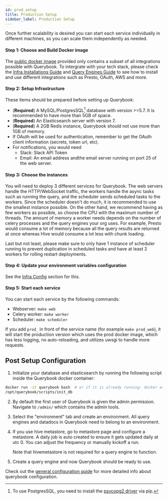 ```yaml
---
id: prod_setup
title: Production Setup
sidebar_label: Production Setup
---
```


Once further scalability is desired you can start each service individually in different machines, so you can scale them independently as needed.

#### Step 1: Choose and Build Docker image

The [public docker image](https://hub.docker.com/r/querybook/querybook) provided only contains a subset of all integrations possible with Querybook.
To intergrate with your tech stack, please check the [Infra Installations Guide](../configurations/infra_installation.md) and [Query Engines Guide](./connect_to_query_engines.md)
to see how to install and use different integrations such as Presto, OAuth, AWS and more.

#### Step 2: Setup Infrastructure

These items should be prepared before setting up Querybook:

-   (**Required**) A MySQL/PostgresSQL[^1] database with version >=5.7. It is recommended to have more than 5GB of space.
-   (**Required**) An Elasticsearch server with version 7.
-   (**Required**) A 2GB Redis instance, Querybook should not use more than 1GB of memory.
-   If OAuth will be used for authentication, remember to get the OAuth client information (secrets, token url, etc).
-   For notifications, you would need
    -   Slack: Slack API Token
    -   Email: An email address andthe email server running on port 25 of the web server.

#### Step 3: Choose the instances

You will need to deploy 3 different services for Querybook. The web servers handle the HTTP/WebSocket traffic, the workers handle the async tasks such as running the query, and the scheduler sends scheduled tasks to the workers. Since the scheduler doesn't do much, it is recommended to use the smallest instance possible. On the other hand, we recommend having as few workers as possible, so choose the CPU with the maximum number of threads. The amount of memory a worker needs depends on the number of celery processes and the query engines your org uses. For example, Presto would consume a lot of memory because all the query results are returned at once whereas Hive would consume a lot less with chunk loading.

Last but not least, please make sure to only have 1 instance of scheduler running to prevent duplication in scheduled tasks and have at least 2 workers for rolling restart deployments.

#### Step 4: Update your environment variables configuration

See the [Infra Config](../configurations/infra_config.md) section for this.

#### Step 5: Start each service

You can start each service by the following commands:

-   Webserver: `make web`
-   Celery worker: `make worker`
-   Scheduler: `make scheduler`

If you add `prod_` in front of the service name (for example `make prod_web`), it will start the production version which uses the prod docker image, which has less logging, no auto-reloading, and utilizes uwsgi to handle more requests.

## Post Setup Configuration

1. Initialize your database and elasticsearch by running the following script inside the Querybook docker container:

```sh
docker run -it querybook bash  # or if it is already running: docker exec -it querybook_web bash
/opt/querybook/scripts/init_db
```

2. By default the first user of Querybook is given the admin permission. Navigate to `/admin/` which contains the admin tools.
3. Select the "environment" tab and create an environment. All query engines and datadocs in Querybook need to belong to an environment.
4. If you use hive metastore, go to metastore page and configure a metastore. A daily job is auto created to ensure it gets updated daily at utc 0. You can adjust the frequency or manually kickoff a run.

    Note that hivemetastore is not required for a query engine to function.

5. Create a query engine and now Querybook should be ready to use.

Check out the [general configuration guide](../configurations/general_config.md) for more detailed info about querybook configuration.

[^1]: To use PostgresSQL, you need to install the [psycopg2 driver](https://pypi.org/project/psycopg2/) via pip.
